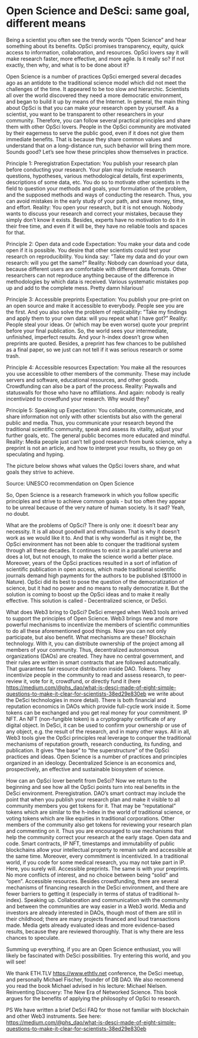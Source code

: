 # Open Science and DeSci: same goal, different means

Being a scientist you often see the trendy words “Open Science” and hear something about its benefits. OpSci promises transparency, equity, quick access to information, collaboration, and resources. OpSci lovers say it will make research faster, more effective, and more agile. Is it really so? If not exactly, then why, and what is to be done about it?

Open Science is a number of practices
OpSci emerged several decades ago as an antidote to the traditional science model which did not meet the challenges of the time. It appeared to be too slow and hierarchic. Scientists all over the world discovered they need a more democratic environment, and began to build it up by means of the Internet.
In general, the main thing about OpSci is that you can make your research open by yourself. As a scientist, you want to be transparent to other researchers in your community. Therefore, you can follow several practical principles and share them with other OpSci lovers. People in the OpSci community are motivated by their eagerness to serve the public good, even if it does not give them immediate benefits. That is because they share common values and understand that on a long-distance run, such behavior will bring them more.
Sounds good? Let’s see how these principles show themselves in practice. 

Principle 1: Preregistration
Expectation: You publish your research plan before conducting your research. Your plan may include research questions, hypotheses, various methodological details, first experiments, descriptions of some data, etc. You do so to motivate other scientists in the field to question your methods and goals, your formulation of the problem, and the supposed methods and ways of conducting the research. Thus, you can avoid mistakes in the early study of your path, and save money, time, and effort.
Reality: You open your research, but it is not enough. Nobody wants to discuss your research and correct your mistakes, because they simply don’t know it exists. Besides, experts have no motivation to do it in their free time, and even if it will be, they have no reliable tools and spaces for that.

Principle 2: Open data and code
Expectation: You make your data and code open if it is possible. You desire that other scientists could test your research on reproducibility. You kinda say: ”Take my data and do your own research: will you get the same?”
Reality: Nobody can download your data, because different users are comfortable with different data formats. Other researchers can not reproduce anything because of the difference in methodologies by which data is received. Various systematic mistakes pop up and add to the complete mess. Pretty damn hilarious!

Principle 3: Accessible preprints 
Expectation: You publish your pre-print on an open source and make it accessible to everybody. People see you are the first. And you also solve the problem of replicability: ”Take my findings and apply them to your own data: will you repeat what I have got?”
Reality: People steal your ideas. Or (which may be even worse) quote your preprint before your final publication. So, the world sees your intermediate, unfinished, imperfect results. And your h-index doesn’t grow when preprints are quoted. Besides, a preprint has few chances to be published as a final paper, so we just can not tell if it was serious research or some trash.

Principle 4: Accessible resources
Expectation: You make all the resources you use accessible to other members of the community. These may include servers and software, educational resources, and other goods. Crowdfunding can also be a part of the process.
Reality: Paywalls and statuswalls for those who have no affiliations. And again: nobody is really incentivized to crowdfund your research. Why would they?

Principle 5: Speaking up 
Expectation: You collaborate, communicate, and share information not only with other scientists but also with the general public and media. Thus, you communicate your research beyond the traditional scientific community, speak and assess its vitality, adjust your further goals, etc. The general public becomes more educated and mindful. 
Reality: Media people just can’t tell good research from bunk science, why a preprint is not an article, and how to interpret your results, so they go on speculating and hyping.

The picture below shows what values the OpSci lovers share, and what goals they strive to achieve. 

Source: UNESCO recommendation on Open Science

So, Open Science is a research framework in which you follow specific principles and strive to achieve common goals - but too often they appear to be unreal because of the very nature of human society. Is it sad? Yeah, no doubt.

What are the problems of OpSci?
There is only one: it doesn’t bear any necessity. It is all about goodwill and enthusiasm. 
That is why it doesn’t work as we would like it to. And that is why wonderful as it might be, the OpSci environment has not been able to conquer the traditional system through all these decades. It continues to exist in a parallel universe and does a lot, but not enough, to make the science world a better place.
Moreover, years of the OpSci practices resulted in a sort of inflation of scientific publication in open access, which made traditional scientific journals demand high payments for the authors to be published ($11000 in Nature).
OpSci did its best to pose the question of the democratization of science, but it had no power and no means to really democratize it.
But the solution is coming to boost up the OpSci ideas and to make it really effective. This solution is called - Decentralized science, or DeSci. 

What does Web3 bring to OpSci?
DeSci emerged when Web3 tools arrived to support the principles of Open Science. Web3 brings new and more powerful mechanisms to incentivize the members of scientific communities to do all these aforementioned good things. Now you can not only participate, but also benefit. 
What mechanisms are these?
Blockchain technology. With it, you can distribute ownership of the project among all members of your community. Thus, decentralized autonomous organizations (DAOs) are created. They have no central government, and their rules are written in smart contracts that are followed automatically. That guarantees fair resource distribution inside DAO. 
Tokens. They incentivize people in the community to read and assess research, to peer-review it, vote for it, crowdfund, or directly fund it (here https://medium.com/@phs_dao/what-is-desci-made-of-eight-simple-questions-to-make-it-clear-for-scientists-38ed29e830eb we write about the DeSci technologies in more detail). There is both financial and reputation economics in DAOs which provide full-cycle work inside it. Some tokens can be exchanged and you get real money for your commitment. 
IP NFT. An NFT (non-fungible token) is a cryptography certificate of any digital object. In DeSci, it can be used to confirm your ownership or use of any object, e.g. the result of the research, and in many other ways.
All in all, Web3 tools give the OpSci principles real leverage to conquer the traditional mechanisms of reputation growth, research conducting, its funding, and publication. It gives “the base” to “the superstructure” of the OpSci practices and ideas. Open Science is a number of practices and principles organized in an ideology. Decentralized Science is an economics and, prospectively, an effective and sustainable biosystem of science.
 





How can an OpSci lover benefit from DeSci?
Now we return to the beginning and see how all the OpSci points turn into real benefits in the DeSci environment. 
Preregistration. DAO’s smart contract may include the point that when you publish your research plan and make it visible to all community members you get tokens for it. That may be “reputational” tokens which are similar to the h-index in the world of traditional science, or voting tokens which are like equities in traditional corporations. Other members of the community also get tokens for reviewing your research plan and commenting on it. Thus you are encouraged to use mechanisms that help the community correct your research at the early stage. 
Open data and code. Smart contracts, IP NFT, timestamps and immutability of public blockchains allow your intellectual property to remain safe and accessible at the same time. Moreover, every commitment is incentivized. In a traditional world, if you code for some medical research, you may not take part in IP. Here, you surely will.
Accessible preprints. The same is with your preprints. No more conflicts of interest, and no choice between being “solid” and “open”. 
Accessible resources. Besides crowdfunding, there are several mechanisms of financing research in the DeSci environment, and there are fewer barriers to getting it (especially in terms of status of traditional h-index). 
Speaking up. Collaboration and communication with the community and between the communities are way easier in a Web3 world. Media and investors are already interested in DAOs, though most of them are still in their childhood; there are many projects financed and loud transactions made. Media gets already evaluated ideas and more evidence-based results, because they are reviewed thoroughly. That is why there are less chances to speculate.

Summing up everything, if you are an Open Science enthusiast, you will likely be fascinated with DeSci possibilities. Try entering this world, and you will see!

We thank ETH.TLV https://www.ethtlv.net conference, the DeSci meetup, and personally Michael Fischer, founder of DB DAO.
We also recommend you read the book Michael advised in his lecture: 
Michael Nielsen. Reinventing Discovery: The New Era of Networked Science.
This book argues for the benefits of applying the philosophy of OpSci to research.

PS We have written a brief DeSci FAQ for those not familiar with blockchain and other Web3 instruments. See here: https://medium.com/@phs_dao/what-is-desci-made-of-eight-simple-questions-to-make-it-clear-for-scientists-38ed29e830eb

